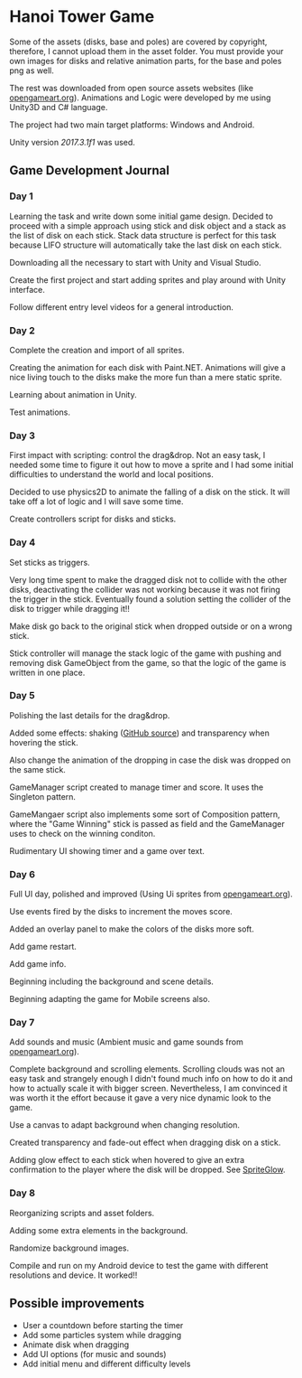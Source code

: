 # Hanoi Tower Game

<!--This game was commissioned by [**TocaBoca**](https://tocaboca.com/) games srl for an interview.  -->

Some of the assets (disks, base and poles) are covered by copyright, therefore, I cannot upload them in the asset folder. You must provide your own images for disks and relative animation parts, for the base and poles png as well.

The rest was downloaded from open source assets websites (like [opengameart.org](https://opengameart.org)). Animations and Logic were developed by me using Unity3D and C# language.

The project had two main target platforms: Windows and Android.

Unity version _2017.3.1f1_ was used.

## Game Development Journal

### Day 1

Learning the task and write down some initial game design. Decided to proceed with a simple approach using stick and disk object and a stack as the list of disk on each stick. Stack data structure is perfect for this task because LIFO structure will automatically take the last disk on each stick.

Downloading all the necessary to start with Unity and Visual Studio.

Create the first project and start adding sprites and play around with Unity interface.

Follow different entry level videos for a general introduction.

### Day 2

Complete the creation and import of all sprites.

Creating the animation for each disk with Paint.NET. Animations will give a nice living touch to the disks make the more fun than a mere static sprite.

Learning about animation in Unity.

Test animations.

### Day 3

First impact with scripting: control the drag&amp;drop. Not an easy task, I needed some time to figure it out how to move a sprite and I had some initial difficulties to understand the world and local positions.

Decided to use physics2D to animate the falling of a disk on the stick. It will take off a lot of logic and I will save some time.

Create controllers script for disks and sticks.

### Day 4

Set sticks as triggers.

Very long time spent to make the dragged disk not to collide with the other disks, deactivating the collider was not working because it was not firing the trigger in the stick. Eventually found a solution setting the collider of the disk to trigger while dragging it!!

Make disk go back to the original stick when dropped outside or on a wrong stick.

Stick controller will manage the stack logic of the game with pushing and removing disk GameObject from the game, so that the logic of the game is written in one place.

### Day 5

Polishing the last details for the drag&amp;drop.

Added some effects: shaking ([GitHub source](https://gist.github.com/GuilleUCM/d882e228d93c7f7d0820)) and transparency when hovering the stick.

Also change the animation of the dropping in case the disk was dropped on the same stick.

GameManager script created to manage timer and score. It uses the Singleton pattern.

GameMangaer script also implements some sort of Composition pattern, where the &quot;Game Winning&quot; stick is passed as field and the GameManager uses to check on the winning conditon.

Rudimentary UI showing timer and a game over text.

### Day 6

Full UI day, polished and improved (Using Ui sprites from [opengameart.org](https://opengameart.org)).

Use events fired by the disks to increment the moves score.

Added an overlay panel to make the colors of the disks more soft.

Add game restart.

Add game info.

Beginning including the background and scene details.

Beginning adapting the game for Mobile screens also.

### Day 7

Add sounds and music (Ambient music and game sounds from [opengameart.org](https://opengameart.org)).

Complete background and scrolling elements. Scrolling clouds was not an easy task and strangely enough I didn&#39;t found much info on how to do it and how to actually scale it with bigger screen. Nevertheless, I am convinced it was worth it the effort because it gave a very nice dynamic look to the game.

Use a canvas to adapt background when changing resolution.

Created transparency and fade-out effect when dragging disk on a stick.

Adding glow effect to each stick when hovered to give an extra confirmation to the player where the disk will be dropped. See [SpriteGlow](https://github.com/Elringus/SpriteGlow).

### Day 8

Reorganizing scripts and asset folders.

Adding some extra elements in the background.

Randomize background images.

Compile and run on my Android device to test the game with different resolutions and device. It worked!!

## Possible improvements

- User a countdown before starting the timer
- Add some particles system while dragging
- Animate disk when dragging
- Add UI options (for music and sounds)
- Add initial menu and different difficulty levels
